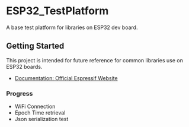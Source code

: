 # ESP32_TestPlatform

A base test platform for libraries on ESP32 dev board.

## Getting Started

This project is intended for future reference for common libraries use on ESP32 boards.
- [Documentation: Official Espressif Website](https://www.espressif.com/en/products/modules/esp32)

### Progress
- WiFi Connection
- Epoch Time retrieval
- Json serialization test
